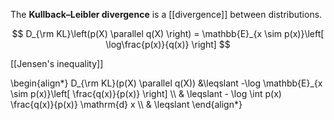 The **Kullback–Leibler divergence** is a [[divergence]] between distributions.

$$
D_{\rm KL}\left(p(X) \parallel q(X)  \right) = \mathbb{E}_{x \sim p(x)}\left[ \log\frac{p(x)}{q(x)} \right]
$$

[[Jensen's inequality]]

\begin{align\*}
D_{\rm KL}(p(X) \parallel q(X))  &\leqslant -\log \mathbb{E}\_{x \sim p(x)}\left[ \frac{q(x)}{p(x)} \right]  \\\\
& \leqslant - \log \int p(x) \frac{q(x)}{p(x)} \mathrm{d} x \\\\
& \leqslant 
\end{align\*}